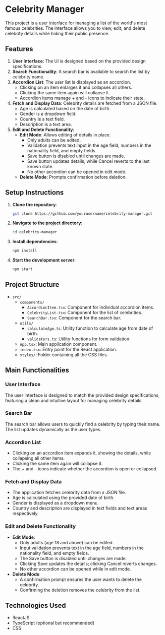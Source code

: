 # Celebrity Manager

This project is a user interface for managing a list of the world's most famous celebrities. The interface allows you to view, edit, and delete celebrity details while hiding their public presence.

## Features

1. **User Interface**: The UI is designed based on the provided design specifications.
2. **Search Functionality**: A search bar is available to search the list by celebrity name.
3. **Accordion List**: The user list is displayed as an accordion.
    - Clicking on an item enlarges it and collapses all others.
    - Clicking the same item again will collapse it.
    - Accordion items manage + and - icons to indicate their state.
4. **Fetch and Display Data**: Celebrity details are fetched from a JSON file.
    - Age is calculated based on the date of birth.
    - Gender is a dropdown field.
    - Country is a text field.
    - Description is a text area.
5. **Edit and Delete Functionality**:
    - **Edit Mode**: Allows editing of details in place.
        - Only adults can be edited.
        - Validation prevents text input in the age field, numbers in the nationality field, and empty fields.
        - Save button is disabled until changes are made.
        - Save button updates details, while Cancel reverts to the last known state.
        - No other accordion can be opened in edit mode.
    - **Delete Mode**: Prompts confirmation before deletion.

## Setup Instructions

1. **Clone the repository**:
    ```sh
    git clone https://github.com/yourusername/celebrity-manager.git
    ```
2. **Navigate to the project directory**:
    ```sh
    cd celebrity-manager
    ```
3. **Install dependencies**:
    ```sh
    npm install
    ```
4. **Start the development server**:
    ```sh
    npm start
    ```

## Project Structure

- `src/`
  - `components/`
    - `AccordionItem.tsx`: Component for individual accordion items.
    - `CelebrityList.tsx`: Component for the list of celebrities.
    - `SearchBar.tsx`: Component for the search bar.
  - `utils/`
    - `calculateAge.ts`: Utility function to calculate age from date of birth.
    - `validators.ts`: Utility functions for form validation.
  - `App.tsx`: Main application component.
  - `index.tsx`: Entry point for the React application.
  - `styles/`: Folder containing all the CSS files.

## Main Functionalities

### User Interface

The user interface is designed to match the provided design specifications, featuring a clean and intuitive layout for managing celebrity details.

### Search Bar

The search bar allows users to quickly find a celebrity by typing their name. The list updates dynamically as the user types.

### Accordion List

- Clicking on an accordion item expands it, showing the details, while collapsing all other items.
- Clicking the same item again will collapse it.
- The + and - icons indicate whether the accordion is open or collapsed.

### Fetch and Display Data

- The application fetches celebrity data from a JSON file.
- Age is calculated using the provided date of birth.
- Gender is displayed as a dropdown menu.
- Country and description are displayed in text fields and text areas respectively.

### Edit and Delete Functionality

- **Edit Mode**:
  - Only adults (age 18 and above) can be edited.
  - Input validation prevents text in the age field, numbers in the nationality field, and empty fields.
  - The Save button is disabled until changes are made.
  - Clicking Save updates the details; clicking Cancel reverts changes.
  - No other accordion can be opened while in edit mode.
- **Delete Mode**:
  - A confirmation prompt ensures the user wants to delete the celebrity.
  - Confirming the deletion removes the celebrity from the list.

## Technologies Used

- ReactJS
- TypeScript (optional but recommended)
- CSS

